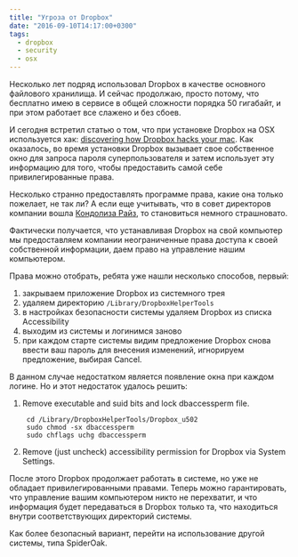 ```yaml
---
title: "Угроза от Dropbox"
date: "2016-09-10T14:17:00+0300"
tags:
  - dropbox
  - security
  - osx
---
```

Несколько лет подряд использовал Dropbox в качестве основного файлового хранилища. И сейчас продолжаю, просто потому, что бесплатно имею в сервисе в общей сложности порядка 50 гигабайт, и при этом работает все слажено и без сбоев.

И сегодня встретил статью о том, что при установке Dropbox на OSX используется хак: [discovering how Dropbox hacks your mac](http://applehelpwriter.com/2016/08/29/discovering-how-dropbox-hacks-your-mac/ "discovering how Dropbox hacks your mac"). Как оказалось, во время установки Dropbox вызывает свое собственное окно для запроса пароля суперпользователя и затем использует эту информацию для того, чтобы предоставить самой себе привилегированные права.

Несколько странно предоставлять программе права, какие она только пожелает, не так ли? А если еще учитывать, что в совет директоров компании вошла [Кондолиза Райз](https://blogs.dropbox.com/dropbox/2014/04/growing-our-leadership-team/), то становиться немного страшновато.

Фактически получается, что устанавливая Dropbox на свой компьютер мы предоставляем компании неограниченные права доступа к своей собственной информации, даем право на управление нашим компьютером.

Права можно отобрать, ребята уже нашли несколько способов, первый:

1. закрываем приложение Dropbox из системного трея
1. удаляем директорию `/Library/DropboxHelperTools`
1. в настройках безопасности системы удаляем Dropbox из списка Accessibility
1. выходим из системы и логинимся заново
1. при каждом старте системы видим предложение Dropbox снова ввести ваш пароль для внесения изменений, игнорируем предложение, выбирая Cancel.

В данном случае недостатком является появление окна при каждом логине. Но и этот недостаток удалось решить:

1. Remove executable and suid bits and lock dbaccessperm file.

        cd /Library/DropboxHelperTools/Dropbox_u502
        sudo chmod -sx dbaccessperm
        sudo chflags uchg dbaccessperm

1. Remove (just uncheck) accessibility permission for Dropbox via System Settings.

После этого Dropbox продолжает работать в системе, но уже не обладает привилегированными правами. Теперь можно гарантировать, что управление вашим компьютером никто не перехватит, и что информация будет передаваться в Dropbox только та, что находиться внутри соответствующих директорий системы.

Как более безопасный вариант, перейти на использование другой системы, типа SpiderOak.
